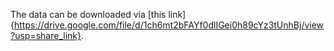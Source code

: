 The data can be downloaded via [this link]{https://drive.google.com/file/d/1ch6mt2bFAYf0dlIGei0h89cYz3tUnhBj/view?usp=share_link}.
